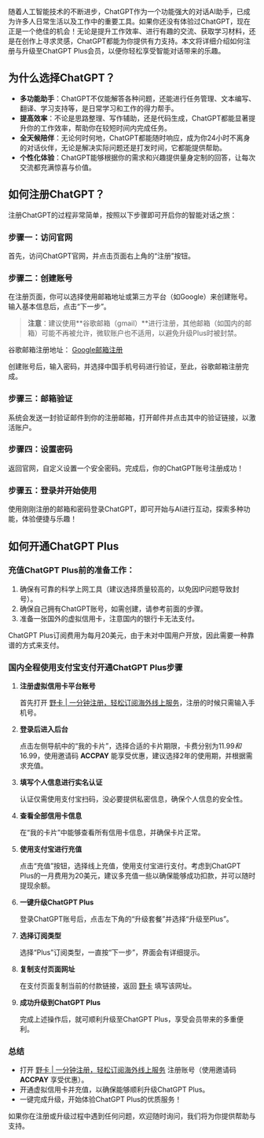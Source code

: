 随着人工智能技术的不断进步，ChatGPT作为一个功能强大的对话AI助手，已成为许多人日常生活以及工作中的重要工具。如果你还没有体验过ChatGPT，现在正是一个绝佳的机会！无论是提升工作效率、进行有趣的交流、获取学习材料，还是在创作上寻求灵感，ChatGPT都能为你提供有力支持。本文将详细介绍如何注册与升级至ChatGPT Plus会员，以便你轻松享受智能对话带来的乐趣。

## 为什么选择ChatGPT？

- **多功能助手**：ChatGPT不仅能解答各种问题，还能进行任务管理、文本编写、翻译、学习支持等，是日常学习和工作的得力帮手。
- **提高效率**：不论是思路整理、写作辅助，还是代码生成，ChatGPT都能显著提升你的工作效率，帮助你在较短时间内完成任务。
- **全天候陪伴**：无论何时何地，ChatGPT都能随时响应，成为你24小时不离身的对话伙伴，无论是解决实际问题还是打发时间，它都能提供帮助。
- **个性化体验**：ChatGPT能够根据你的需求和兴趣提供量身定制的回答，让每次交流都充满惊喜与价值。

## 如何注册ChatGPT？

注册ChatGPT的过程非常简单，按照以下步骤即可开启你的智能对话之旅：

### 步骤一：访问官网

首先，访问ChatGPT官网，并点击页面右上角的“注册”按钮。

### 步骤二：创建账号

在注册页面，你可以选择使用邮箱地址或第三方平台（如Google）来创建账号。输入基本信息后，点击“下一步”。

> **注意**：建议使用**谷歌邮箱（gmail）**进行注册，其他邮箱（如国内的邮箱）可能不再被允许，微软账户也不适用，以避免升级Plus时被封禁。

谷歌邮箱注册地址： [Google邮箱注册](https://accounts.google.com/)

创建账号后，输入密码，并选择中国手机号码进行验证，至此，谷歌邮箱注册完成。

### 步骤三：邮箱验证

系统会发送一封验证邮件到你的注册邮箱，打开邮件并点击其中的验证链接，以激活账户。

### 步骤四：设置密码

返回官网，自定义设置一个安全密码。完成后，你的ChatGPT账号注册成功！

### 步骤五：登录并开始使用

使用刚刚注册的邮箱和密码登录ChatGPT，即可开始与AI进行互动，探索多种功能，体验便捷与乐趣！

## 如何开通ChatGPT Plus

### 充值ChatGPT Plus前的准备工作：

1. 确保有可靠的科学上网工具（建议选择质量较高的，以免因IP问题导致封号）。
2. 确保自己拥有ChatGPT账号，如需创建，请参考前面的步骤。
3. 准备一张国外的虚拟信用卡，注意国内的银行卡无法支付。

ChatGPT Plus订阅费用为每月20美元，由于未对中国用户开放，因此需要一种靠谱的方式来支付。

### 国内全程使用支付宝支付开通ChatGPT Plus步骤

1. **注册虚拟信用卡平台账号**

   首先打开 [野卡 | 一分钟注册，轻松订阅海外线上服务](https://bit.ly/bewildcard)，注册的时候只需输入手机号。

2. **登录后进入后台**

   点击左侧导航中的“我的卡片”，选择合适的卡片期限，卡费分别为11.99$和16.99$，使用邀请码 **ACCPAY** 能享受优惠，建议选择2年的使用期，并根据需求充值。

3. **填写个人信息进行实名认证**

   认证仅需使用支付宝扫码，没必要提供私密信息，确保个人信息的安全性。

4. **查看全部信用卡信息**

   在“我的卡片”中能够查看所有信用卡信息，并确保卡片正常。

5. **使用支付宝进行充值**

   点击“充值”按钮，选择线上充值，使用支付宝进行支付。考虑到ChatGPT Plus的一月费用为20美元，建议多充值一些以确保能够成功扣款，并可以随时提现余额。

6. **一键升级ChatGPT Plus**

   登录ChatGPT账号后，点击左下角的“升级套餐”并选择“升级至Plus”。

7. **选择订阅类型**

   选择“Plus”订阅类型，一直按“下一步”，界面会有详细提示。

8. **复制支付页面网址**

   在支付页面复制当前的付款链接，返回 [野卡](https://bit.ly/bewildcard) 填写该网址。

9. **成功升级到ChatGPT Plus**

   完成上述操作后，就可顺利升级至ChatGPT Plus，享受会员带来的多重便利。

### 总结

- 打开 [野卡 | 一分钟注册，轻松订阅海外线上服务](https://bit.ly/bewildcard) 注册账号（使用邀请码 **ACCPAY** 享受优惠）。
- 开通虚拟信用卡并充值，以确保能够顺利升级ChatGPT Plus。
- 一键完成升级，开始体验ChatGPT Plus的优质服务！

如果你在注册或升级过程中遇到任何问题，欢迎随时询问，我们将为你提供帮助与支持。